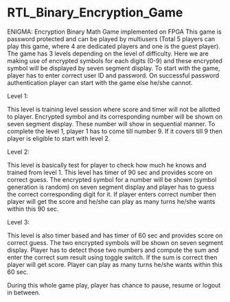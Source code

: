 # RTL_Binary_Encryption_Game
ENIGMA: Encryption Binary Math Game implemented on FPGA
This game is password protected and can be played by multiusers (Total 5 players can play this game, where 4 are dedicated players and one is the guest player). The game has 3 levels depending on the level of difficulty. Here we are making use of encrypted symbols for each digits (0-9) and these encrypted symbol will be displayed by seven segment display. To start with the game, player has to enter correct user ID and password. On successful password authentication player can start with the game else he/she cannot. 

Level 1: 

This level is training level session where score and timer will not be allotted to player. Encrypted symbol and its corresponding number will be shown on seven segment display. These number will show in sequential manner. To complete the level 1, player 1 has to come till number 9. If it covers till 9 then player is eligible to start with level 2. 

Level 2: 

This level is basically test for player to check how much he knows and trained from level 1. This level has timer of 90 sec and provides score on correct guess. The encrypted symbol for a number will be shown (symbol generation is random) on seven segment display and player has to guess the correct corresponding digit for it. If player enters correct number then player will get the score and he/she can play as many turns he/she wants within this 90 sec.  

Level 3:  

This level is also timer based and has timer of 60 sec and provides score on correct guess. The two encrypted symbols will be shown on seven segment display. Player has to detect those two numbers and compute the sum and enter the correct sum result using toggle switch. If the sum is correct then player will get score. Player can play as many turns he/she wants within this 60 sec.  

During this whole game play, player has chance to pause, resume or logout in between. 
